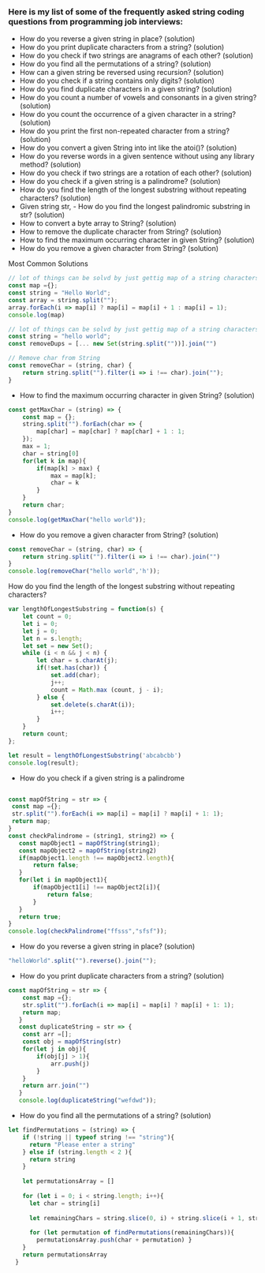 ### Here is my list of some of the frequently asked string coding questions from programming job interviews:

- How do you reverse a given string in place? (solution)
- How do you print duplicate characters from a string? (solution)
- How do you check if two strings are anagrams of each other? (solution)
- How do you find all the permutations of a string? (solution)
- How can a given string be reversed using recursion? (solution)
- How do you check if a string contains only digits? (solution)
- How do you find duplicate characters in a given string? (solution)
- How do you count a number of vowels and consonants in a given string? (solution)
- How do you count the occurrence of a given character in a string? (solution)
- How do you print the first non-repeated character from a string? (solution)
- How do you convert a given String into int like the atoi()? (solution)
- How do you reverse words in a given sentence without using any library method? (solution)
- How do you check if two strings are a rotation of each other? (solution)
- How do you check if a given string is a palindrome? (solution)
- How do you find the length of the longest substring without repeating characters? (solution)
- Given string str, - How do you find the longest palindromic substring in str? (solution)
- How to convert a byte array to String? (solution)
- How to remove the duplicate character from String? (solution)
- How to find the maximum occurring character in given String? (solution)
- How do you remove a given character from String? (solution)

Most Common Solutions 

```javascript
// lot of things can be solvd by just gettig map of a string characters
const map ={};
const string = "Hello World";
const array = string.split("");
array.forEach(i => map[i] ? map[i] = map[i] + 1 : map[i] = 1);
console.log(map)
```


```javascript
// lot of things can be solvd by just gettig map of a string characters
const string = "hello world";
const removeDups = [... new Set(string.split(""))].join("")
```

```javascript
// Remove char from String
const removeChar = (string, char) {
    return string.split("").filter(i => i !== char).join("");
}
```
- How to find the maximum occurring character in given String? (solution)
```javascript
const getMaxChar = (string) => {
    const map = {};
    string.split("").forEach(char => {
        map[char] = map[char] ? map[char] + 1 : 1;
    });
    max = 1;
    char = string[0]
    for(let k in map){
        if(map[k] > max) {
            max = map[k];
            char = k
        }
    }
    return char;
}
console.log(getMaxChar("hello world"));
```

- How do you remove a given character from String? (solution)
```javascript
const removeChar = (string, char) => {
    return string.split("").filter(i => i !== char).join("")
}
console.log(removeChar("hello world",'h'));
```

How do you find the length of the longest substring without repeating characters?
```javascript
var lengthOfLongestSubstring = function(s) {
    let count = 0;
    let i = 0;
    let j = 0;
    let n = s.length;
    let set = new Set();
    while (i < n && j < n) {
        let char = s.charAt(j);
        if(!set.has(char)) {
            set.add(char);
            j++;
            count = Math.max (count, j - i);
        } else {
            set.delete(s.charAt(i));
            i++;
        }
    }
    return count;
};

let result = lengthOfLongestSubstring('abcabcbb')
console.log(result);
```
- How do you check if a given string is a palindrome
```javascript

const mapOfString = str => {
 const map ={};
 str.split("").forEach(i => map[i] = map[i] ? map[i] + 1: 1);
 return map;
} 
const checkPalindrome = (string1, string2) => {
   const mapObject1 = mapOfString(string1);
   const mapObject2 = mapOfString(string2)
   if(mapObject1.length !== mapObject2.length){
       return false;
   }
   for(let i in mapObject1){
       if(mapObject1[i] !== mapObject2[i]){
           return false;
       }
   }
   return true;
}
console.log(checkPalindrome("ffsss","sfsf"));
```
- How do you reverse a given string in place? (solution)
```javascript
"helloWorld".split("").reverse().join("");
```
- How do you print duplicate characters from a string? (solution)
```javascript
const mapOfString = str => {
    const map ={};
    str.split("").forEach(i => map[i] = map[i] ? map[i] + 1: 1);
    return map;
   } 
   const duplicateString = str => {
    const arr =[];
    const obj = mapOfString(str)
    for(let j in obj){
        if(obj[j] > 1){
            arr.push(j)
        }
    }
    return arr.join("")
   }
   console.log(duplicateString("wefdwd"));
```
- How do you find all the permutations of a string? (solution)
```javascript
let findPermutations = (string) => {
    if (!string || typeof string !== "string"){
      return "Please enter a string"
    } else if (string.length < 2 ){
      return string
    }
  
    let permutationsArray = [] 
     
    for (let i = 0; i < string.length; i++){
      let char = string[i]
  
      let remainingChars = string.slice(0, i) + string.slice(i + 1, string.length)
  
      for (let permutation of findPermutations(remainingChars)){
        permutationsArray.push(char + permutation) }
    }
    return permutationsArray
  }
```

